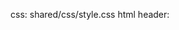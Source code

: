 css: shared/css/style.css
html header:   <script type="text/javascript" src="shared/js/MathJax/MathJax.js?config=TeX-AMS-MML_HTMLorMML"></script>

<div style="display:none">
$$\newcommand{\mat}[1]{\mathbf{#1}}$$
$$\newcommand{\vec}[1]{\mathbf{#1}}$$
$$\newcommand{\G}{\mat{G}}$$
$$\newcommand{\D}{\mat{D}}$$
$$\newcommand{\N}{\mat{N}}$$
$$\newcommand{\P}{\mat{P}}$$
$$\newcommand{\S}{\mathcal{S}}$$
$$\newcommand{\W}{\mat{W}}$$ 
$$\newcommand{\R}{\mathbb{R}}$$
$$\newcommand{\c}{\vec{c}}$$
$$\newcommand{\g}{\vec{g}}$$
$$\newcommand{\n}{\vec{n}}$$
$$\renewcommand{\v}{\vec{v}}$$
$$\newcommand{\p}{\vec{p}}$$
$$\newcommand{\x}{\vec{x}}$$
$$\newcommand{\transpose}{{\mathsf T}}$$
</div>
